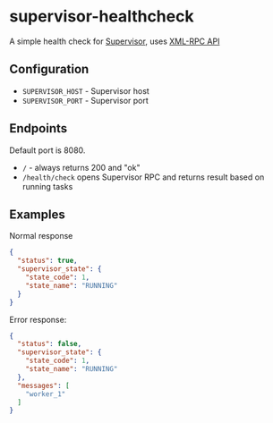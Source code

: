 # supervisor-healthcheck

A simple health check for [Supervisor](http://supervisord.org/), uses [XML-RPC API](http://supervisord.org/api.html)

## Configuration

- `SUPERVISOR_HOST` - Supervisor host
- `SUPERVISOR_PORT` - Supervisor port

## Endpoints

Default port is 8080.

- `/` - always returns 200 and "ok"
- `/health/check` opens Supervisor RPC and returns result based on running tasks

## Examples

Normal response
```json
{
  "status": true,
  "supervisor_state": {
    "state_code": 1,
    "state_name": "RUNNING"
  }
}
```

Error response:
```json
{
  "status": false,
  "supervisor_state": {
    "state_code": 1,
    "state_name": "RUNNING"
  },
  "messages": [
    "worker_1"
  ]
}
```
